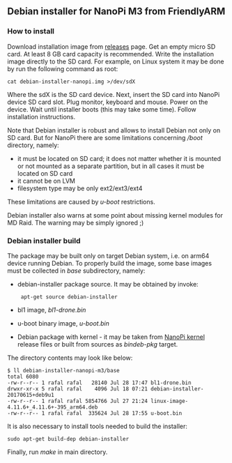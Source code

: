 ## Debian installer for NanoPi M3 from FriendlyARM

### How to install

Download installation image from [releases](releases) page. Get an empty micro SD card. At least 8 GB card capacity is recommended. Write the installation image directly to the SD card. For example, on Linux system it may be done by run the following command as root:

	cat debian-installer-nanopi.img >/dev/sdX

Where the sdX is the SD card device. Next, insert the SD card into NanoPi device SD card slot. Plug monitor, keyboard and mouse. Power on the device. Wait until installer boots (this may take some time). Follow installation instructions.

Note that Debian installer is robust and allows to install Debian not only on SD card. But for NanoPi there are some limitations concerning _/boot_ directory, namely:

 * it must be located on SD card; it does not matter whether it is mounted or not mounted as a separate partition, but in all cases it must be located on SD card
 * it cannot be on LVM
 * filesystem type may be only ext2/ext3/ext4

These limitations are caused by _u-boot_ restrictions.

Debian installer also warns at some point about missing kernel modules for MD Raid. The warning may be simply ignored ;)


### Debian installer build

The package may be built only on target Debian system, i.e. on arm64 device running Debian. To properly build the image, some base images must be collected in _base_ subdirectory, namely:

 * debian-installer package source. It may be obtained by invoke:

	    apt-get source debian-installer

 * bl1 image, _bl1-drone.bin_
 * u-boot binary image, _u-boot.bin_
 * Debian package with kernel - it may be taken from [NanoPi kernel](https://github.com/rafaello7/linux-nanopi-m3) release files or built from sources as _bindeb-pkg_ target.

The directory contents may look like below:

	$ ll debian-installer-nanopi-m3/base
	total 6080
	-rw-r--r-- 1 rafal rafal   28140 Jul 28 17:47 bl1-drone.bin
	drwxr-xr-x 5 rafal rafal    4096 Jul 18 07:21 debian-installer-20170615+deb9u1
	-rw-r--r-- 1 rafal rafal 5854766 Jul 27 21:24 linux-image-4.11.6+_4.11.6+-395_arm64.deb
	-rw-r--r-- 1 rafal rafal  335624 Jul 28 17:55 u-boot.bin

It is also necessary to install tools needed to build the installer:

	sudo apt-get build-dep debian-installer

Finally, run _make_ in main directory.

